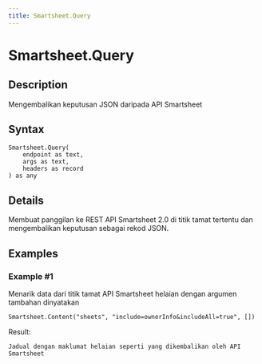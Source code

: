 ```yaml
---
title: Smartsheet.Query
---
```


# Smartsheet.Query


## Description

Mengembalikan keputusan JSON daripada API Smartsheet


## Syntax

```powerquery
Smartsheet.Query(
    endpoint as text,
    args as text,
    headers as record
) as any
```


## Details

Membuat panggilan ke REST API Smartsheet 2.0 di titik tamat tertentu dan mengembalikan keputusan sebagai rekod JSON.


## Examples

### Example #1 
Menarik data dari titik tamat API Smartsheet helaian dengan argumen tambahan dinyatakan
```powerquery
Smartsheet.Content("sheets", "include=ownerInfo&includeAll=true", [])
```

Result: 
```powerquery
Jadual dengan maklumat helaian seperti yang dikembalikan oleh API Smartsheet
```



